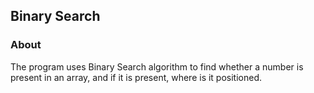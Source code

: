 ## Binary Search

### About

The program uses Binary Search algorithm to find whether a number is present in an array, and if it is present, where is it positioned.
